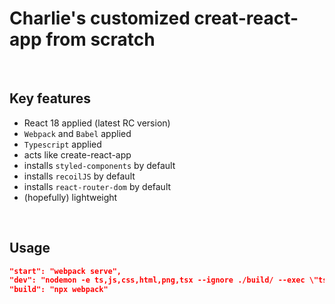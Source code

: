 Charlie's customized creat-react-app from scratch
=========
<br>

Key features
----

- React 18 applied (latest RC version)
- `Webpack` and `Babel` applied
- `Typescript` applied
- acts like create-react-app
- installs `styled-components` by default
- installs `recoilJS` by default
- installs `react-router-dom` by default
- (hopefully) lightweight

<br>

Usage
----

```json
"start": "webpack serve",
"dev": "nodemon -e ts,js,css,html,png,tsx --ignore ./build/ --exec \"ts-node\" ./devserver.ts",
"build": "npx webpack"
```